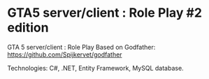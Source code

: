 # GTA5 server/client : Role Play #2 edition
GTA 5 server/client : Role Play
Based on Godfather: https://github.com/Spijkervet/godfather 

Technologies: C#, .NET, Entity Framework, MySQL database.
